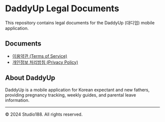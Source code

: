 # DaddyUp Legal Documents

This repository contains legal documents for the DaddyUp (대디업) mobile application.

## Documents

- [이용약관 (Terms of Service)](https://gray1885.github.io/daddyup-legal/terms_of_service.html)
- [개인정보 처리방침 (Privacy Policy)](https://gray1885.github.io/daddyup-legal/privacy_policy.html)

## About DaddyUp

DaddyUp is a mobile application for Korean expectant and new fathers, providing pregnancy tracking, weekly guides, and parental leave information.

---

© 2024 Studio188. All rights reserved.